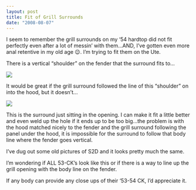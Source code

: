 ```yaml
---
layout: post
title: Fit of Grill Surrounds
date: "2008-08-07"
---
```


I seem to remember the grill surrounds on my ‘54 hardtop did not fit perfectly even after a lot of messin’ with them…AND, I’ve gotten even more anal retentive in my old age 😉. I’m trying to fit them on the Ute.

There is a vertical “shoulder” on the fender that the surround fits to…

![](/images/pop/Kart_Hauler_Blog/15-manifold_030.jpg)

It would be great if the grill surround followed the line of this “shoulder” on into the hood, but it doesn’t…

![](/images/pop/Kart_Hauler_Blog/15-pics_087.jpg)

This is the surround just sitting in the opening. I can make it fit a little better and even weld up the hole if it ends up to be too big…the problem is with the hood matched nicely to the fender and the grill surround following the panel under the hood, it is impossible for the surround to follow that body line where the fender goes vertical.

I’ve dug out some old pictures of S2D and it looks pretty much the same.

I’m wondering if ALL 53-CK’s look like this or if there is a way to line up the grill opening with the body line on the fender.

If any body can provide any close ups of their ‘53-54 CK, I’d appreciate it.
